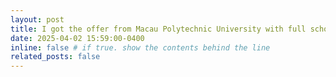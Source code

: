 ```yaml
---
layout: post
title: I got the offer from Macau Polytechnic University with full scholarship.
date: 2025-04-02 15:59:00-0400
inline: false # if true. show the contents behind the line 
related_posts: false
---
```

